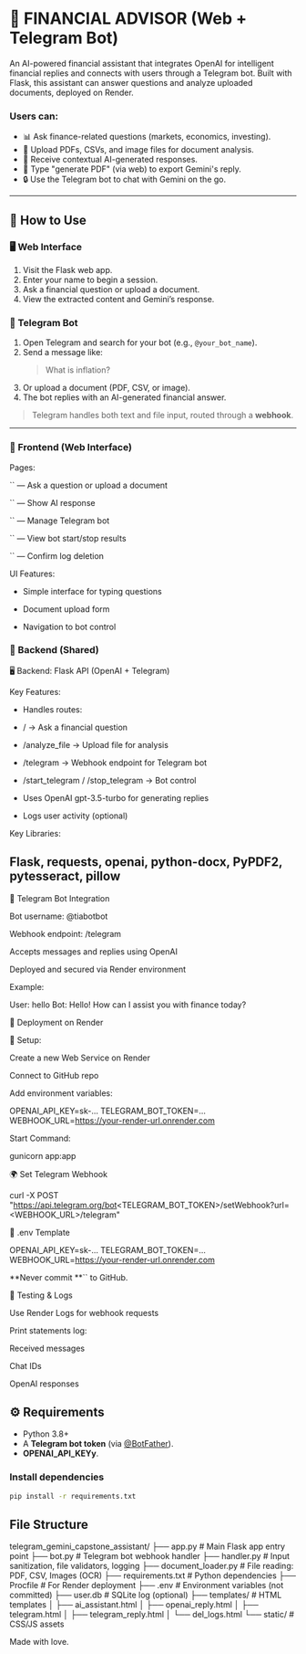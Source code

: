 # 💼 **FINANCIAL ADVISOR** (Web + Telegram Bot)

An AI-powered financial assistant that integrates OpenAI for intelligent financial replies and connects with users through a Telegram bot. Built with Flask, this assistant can answer questions and analyze uploaded documents, deployed on Render.

### Users can:
- 📊 Ask finance-related questions (markets, economics, investing).
- 📎 Upload PDFs, CSVs, and image files for document analysis.
- 💬 Receive contextual AI-generated responses.
- 🧾 Type "generate PDF" (via web) to export Gemini's reply.
- 🔒 Use the Telegram bot to chat with Gemini on the go.

-------------------------------------------------------------------------------------------------

## 🚀 How to Use

### 🖥️ Web Interface
1. Visit the Flask web app.
2. Enter your name to begin a session.
3. Ask a financial question or upload a document.
4. View the extracted content and Gemini’s response.

### 💬 Telegram Bot
1. Open Telegram and search for your bot (e.g., `@your_bot_name`).
2. Send a message like:  
   > What is inflation?
3. Or upload a document (PDF, CSV, or image).
4. The bot replies with an AI-generated financial answer.

> Telegram handles both text and file input, routed through a **webhook**.

---

### 🎨 Frontend (Web Interface)
Pages:

`` — Ask a question or upload a document

`` — Show AI response

`` — Manage Telegram bot

`` — View bot start/stop results

`` — Confirm log deletion

UI Features:

- Simple interface for typing questions

- Document upload form

- Navigation to bot control

### 🧠 Backend (Shared)
🖥️ Backend: Flask API (OpenAI + Telegram)

Key Features:

- Handles routes:

- / → Ask a financial question

- /analyze_file → Upload file for analysis

- /telegram → Webhook endpoint for Telegram bot

- /start_telegram / /stop_telegram → Bot control

- Uses OpenAI gpt-3.5-turbo for generating replies

- Logs user activity (optional)

Key Libraries:

Flask, requests, openai, python-docx, PyPDF2, pytesseract, pillow
-----------------------------------------------------------------

🤖 Telegram Bot Integration

Bot username: @tiabotbot

Webhook endpoint: /telegram

Accepts messages and replies using OpenAI

Deployed and secured via Render environment

Example:

User: hello
Bot: Hello! How can I assist you with finance today?

🚀 Deployment on Render

🔧 Setup:

Create a new Web Service on Render

Connect to GitHub repo

Add environment variables:

OPENAI_API_KEY=sk-...
TELEGRAM_BOT_TOKEN=...
WEBHOOK_URL=https://your-render-url.onrender.com

Start Command:

gunicorn app:app

🌍 Set Telegram Webhook

curl -X POST "https://api.telegram.org/bot<TELEGRAM_BOT_TOKEN>/setWebhook?url=<WEBHOOK_URL>/telegram"

📝 .env Template

OPENAI_API_KEY=sk-...
TELEGRAM_BOT_TOKEN=...
WEBHOOK_URL=https://your-render-url.onrender.com

**Never commit **`` to GitHub.

🧪 Testing & Logs

Use Render Logs for webhook requests

Print statements log:

Received messages

Chat IDs

OpenAI responses

## ⚙️ Requirements

- Python 3.8+
- A **Telegram bot token** (via [@BotFather](https://t.me/botfather)).
- **OPENAI_API_KEYy**.

### Install dependencies

```bash
pip install -r requirements.txt

```
## File Structure
telegram_gemini_capstone_assistant/
├── app.py                  # Main Flask app entry point
├── bot.py                  # Telegram bot webhook handler
├── handler.py              # Input sanitization, file validators, logging
├── document_loader.py      # File reading: PDF, CSV, Images (OCR)
├── requirements.txt        # Python dependencies
├── Procfile                # For Render deployment
├── .env                    # Environment variables (not committed)
├── user.db                 # SQLite log (optional)
├── templates/              # HTML templates
│   ├── ai_assistant.html
│   ├── openai_reply.html
│   ├── telegram.html
│   ├── telegram_reply.html
│   └── del_logs.html
└── static/                 # CSS/JS assets

Made with love.